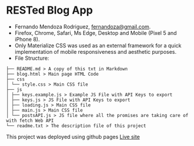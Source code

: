 # RESTed Blog App

- Fernando Mendoza Rodriguez, fernandoza@gmail.com.
- Firefox, Chrome, Safari, Ms Edge, Desktop and Mobile (Pixel 5 and iPhone 8).
- Only Materialize CSS was used as an external framework for a quick implementation of mobile responsiveness and aesthetic purposes.
- File Structure:
```
├── README.md > A copy of this txt in Markdown
├── blog.html > Main page HTML Code
├── css
│ └── style.css > Main CSS file
├── js
│ ├── keys.example.js > Example JS File with API Keys to export
│ ├── keys.js > JS File with API Keys to export
│ ├── loading.js > Main CSS file
│ ├── main.js > Main CSS file
│ └── postsAPI.js > JS file where all the promises are taking care of with fetch Web API
└── readme.txt > The description file of this project
```

This project was deployed using github pages [Live site](https://fmendozaro.github.io/RESTed-blog/blog.html)